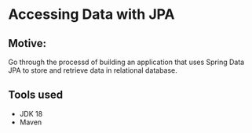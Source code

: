 # Accessing Data with JPA

## Motive:
Go through the processd of building an application that uses Spring Data JPA to store and retrieve data in relational database.

## Tools used 

- JDK 18
- Maven

